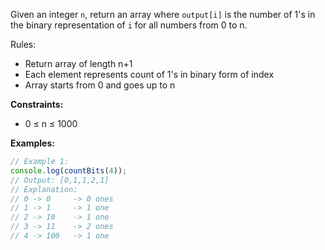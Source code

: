 Given an integer `n`, return an array where `output[i]` is the number of 1's in the binary representation of `i` for all numbers from 0 to n.

Rules:
- Return array of length n+1
- Each element represents count of 1's in binary form of index
- Array starts from 0 and goes up to n

**Constraints:**
- 0 ≤ n ≤ 1000

**Examples:**
```typescript
// Example 1:
console.log(countBits(4));
// Output: [0,1,1,2,1]
// Explanation:
// 0 -> 0     -> 0 ones
// 1 -> 1     -> 1 one
// 2 -> 10    -> 1 one
// 3 -> 11    -> 2 ones
// 4 -> 100   -> 1 one
```
